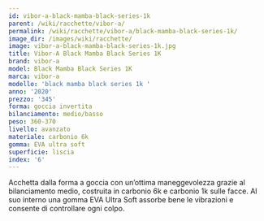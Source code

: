 ```yaml
---
id: vibor-a-black-mamba-black-series-1k
parent: /wiki/racchette/vibor-a/
permalink: /wiki/racchette/vibor-a/black-mamba-black-series-1k/
image_dir: /images/wiki/racchette/
image: vibor-a-black-mamba-black-series-1k.jpg
title: Vibor-A Black Mamba Black Series 1K
brand: vibor-a
model: Black Mamba Black Series 1K
marca: vibor-a
modello: 'black mamba black series 1k '
anno: '2020'
prezzo: '345'
forma: goccia invertita
bilanciamento: medio/basso
peso: 360-370
livello: avanzato
materiale: carbonio 6k
gomma: EVA ultra soft
superficie: liscia
index: '6'
---
```

Acchetta dalla forma a goccia con un’ottima maneggevolezza grazie al bilanciamento medio, costruita in carbonio 6k e carbonio 1k sulle facce. Al suo interno una gomma EVA Ultra Soft assorbe bene le vibrazioni e consente di controllare ogni colpo.